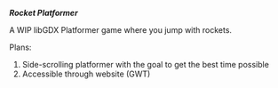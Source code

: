_**Rocket Platformer**_

A WIP libGDX Platformer game where you jump with rockets.

Plans:

1. Side-scrolling platformer with the goal to get the best time possible
2. Accessible through website (GWT)
